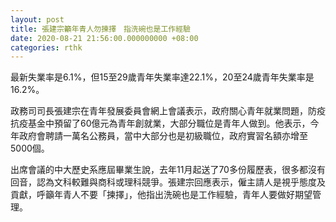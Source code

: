 ```yaml
---
layout: post
title: 張建宗籲年青人勿揀擇　指洗碗也是工作經驗
date: 2020-08-21 21:56:00.000000000 +08:00
categories: rthk
---
```


最新失業率是6.1%，但15至29歲青年失業率達22.1%，20至24歲青年失業率是16.2%。

政務司司長張建宗在青年發展委員會網上會議表示，政府關心青年就業問題，防疫抗疫基金中預留了60億元為青年創就業，大部分職位是青年人做到。他表示，今年政府會聘請一萬名公務員，當中大部分也是初級職位，政府實習名額亦增至5000個。

出席會議的中大歷史系應屆畢業生說，去年11月起送了70多份履歷表，很多都沒有回音，認為文科較難與商科或理科競爭。張建宗回應表示，僱主請人是視乎態度及貢獻，呼籲年青人不要「揀擇」，他指出洗碗也是工作經驗，青年人要做好期望管理。
